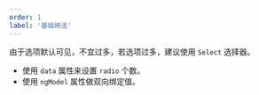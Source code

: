 ```yaml
---
order: 1
label: '基础用法'
---
```


由于选项默认可见，不宜过多，若选项过多，建议使用 `Select` 选择器。

- 使用 `data` 属性来设置 `radio` 个数。
- 使用 `ngModel` 属性做双向绑定值。
